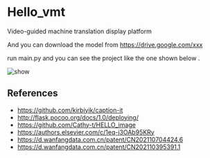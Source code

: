 # Hello_vmt
Video-guided machine translation display platform

And you can download the model from https://drive.google.com/xxx

run main.py and you can see the project like the one shown below .

<img src="https://github.com/Cathy-t/Hello_vmt/blob/main/vmt.gif" alt="show" />

## References
- https://github.com/kirbiyik/caption-it
- http://flask.pocoo.org/docs/1.0/deploying/
- https://github.com/Cathy-t/HELLO_image
- https://authors.elsevier.com/c/1eq-j3OAb95KRy
- https://d.wanfangdata.com.cn/patent/CN202110704424.6
- https://d.wanfangdata.com.cn/patent/CN202110395391.1
